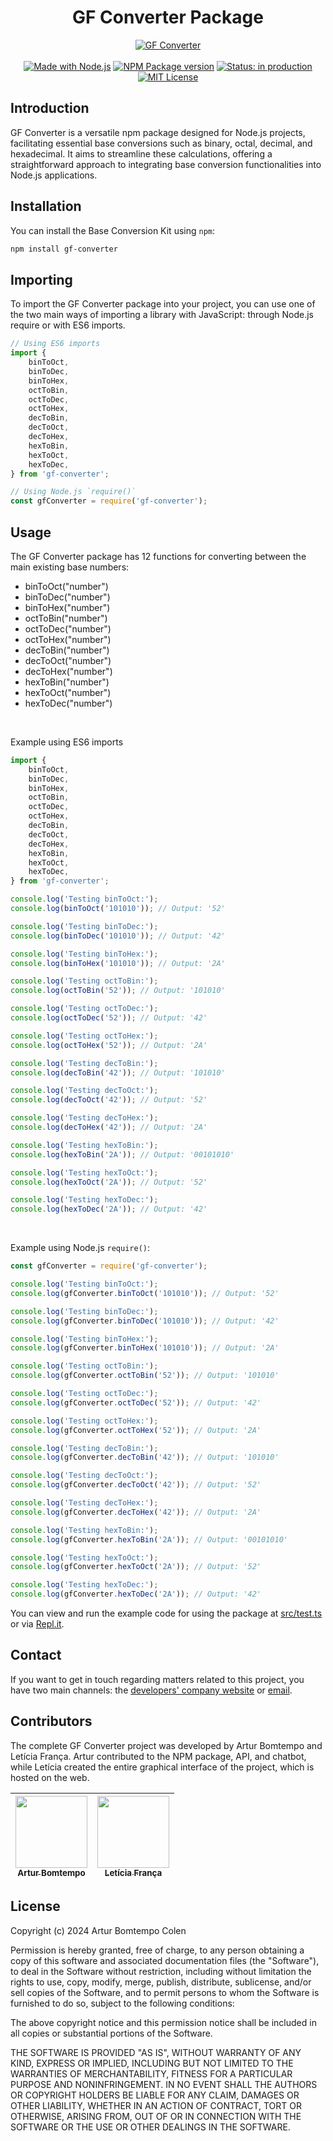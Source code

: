 <div  align="center">
	<h1  align="center">GF Converter Package</h1>
	<a  href="https://gf-converter.vercel.app/" target="_blank">
		<img  src="https://github.com/ArturColen/GF-Converter-Package/assets/96635074/80172072-90f4-4dbf-9295-bb3e6d81c165" alt="GF Converter">
	</a>
</div>
<br>
<div align="center">
    <a href="https://github.com/nodejs" target="_blank"><img src="https://img.shields.io/badge/made_with-Node.js-green" alt="Made with Node.js"></a>
    <a href="https://github.com/ArturColen/GF-Converter-Package" target="_blank"><img src="https://img.shields.io/badge/npm_package-v1.0.2-blue" alt="NPM Package version"></a>
    <a href="https://gf-converter.vercel.app/" target="_blank"><img src="https://img.shields.io/badge/status-in_production-yellow" alt="Status: in production"></a>
    <a href="https://github.com/ArturColen/GF-Converter-Package/blob/main/LICENSE.md" target="_blank"><img src="https://img.shields.io/badge/license-MIT-red" alt="MIT License"></a>
</div>

## Introduction

GF Converter is a versatile npm package designed for Node.js projects, facilitating essential base conversions such as binary, octal, decimal, and hexadecimal. It aims to streamline these calculations, offering a straightforward approach to integrating base conversion functionalities into Node.js applications.

## Installation

You can install the Base Conversion Kit using `npm`:

```bash
npm install gf-converter
```

## Importing

To import the GF Converter package into your project, you can use one of the two main ways of importing a library with JavaScript: through Node.js require or with ES6 imports.

```javascript
// Using ES6 imports
import {
    binToOct,
    binToDec,
    binToHex,
    octToBin,
    octToDec,
    octToHex,
    decToBin,
    decToOct,
    decToHex,
    hexToBin,
    hexToOct,
    hexToDec,
} from 'gf-converter';

// Using Node.js `require()`
const gfConverter = require('gf-converter');
```

## Usage

The GF Converter package has 12 functions for converting between the main existing base numbers:

-   binToOct("number")
-   binToDec("number")
-   binToHex("number")
-   octToBin("number")
-   octToDec("number")
-   octToHex("number")
-   decToBin("number")
-   decToOct("number")
-   decToHex("number")
-   hexToBin("number")
-   hexToOct("number")
-   hexToDec("number")

<br>

Example using ES6 imports

```javascript
import {
    binToOct,
    binToDec,
    binToHex,
    octToBin,
    octToDec,
    octToHex,
    decToBin,
    decToOct,
    decToHex,
    hexToBin,
    hexToOct,
    hexToDec,
} from 'gf-converter';

console.log('Testing binToOct:');
console.log(binToOct('101010')); // Output: '52'

console.log('Testing binToDec:');
console.log(binToDec('101010')); // Output: '42'

console.log('Testing binToHex:');
console.log(binToHex('101010')); // Output: '2A'

console.log('Testing octToBin:');
console.log(octToBin('52')); // Output: '101010'

console.log('Testing octToDec:');
console.log(octToDec('52')); // Output: '42'

console.log('Testing octToHex:');
console.log(octToHex('52')); // Output: '2A'

console.log('Testing decToBin:');
console.log(decToBin('42')); // Output: '101010'

console.log('Testing decToOct:');
console.log(decToOct('42')); // Output: '52'

console.log('Testing decToHex:');
console.log(decToHex('42')); // Output: '2A'

console.log('Testing hexToBin:');
console.log(hexToBin('2A')); // Output: '00101010'

console.log('Testing hexToOct:');
console.log(hexToOct('2A')); // Output: '52'

console.log('Testing hexToDec:');
console.log(hexToDec('2A')); // Output: '42'
```

<br>

Example using Node.js `require()`:

```javascript
const gfConverter = require('gf-converter');

console.log('Testing binToOct:');
console.log(gfConverter.binToOct('101010')); // Output: '52'

console.log('Testing binToDec:');
console.log(gfConverter.binToDec('101010')); // Output: '42'

console.log('Testing binToHex:');
console.log(gfConverter.binToHex('101010')); // Output: '2A'

console.log('Testing octToBin:');
console.log(gfConverter.octToBin('52')); // Output: '101010'

console.log('Testing octToDec:');
console.log(gfConverter.octToDec('52')); // Output: '42'

console.log('Testing octToHex:');
console.log(gfConverter.octToHex('52')); // Output: '2A'

console.log('Testing decToBin:');
console.log(gfConverter.decToBin('42')); // Output: '101010'

console.log('Testing decToOct:');
console.log(gfConverter.decToOct('42')); // Output: '52'

console.log('Testing decToHex:');
console.log(gfConverter.decToHex('42')); // Output: '2A'

console.log('Testing hexToBin:');
console.log(gfConverter.hexToBin('2A')); // Output: '00101010'

console.log('Testing hexToOct:');
console.log(gfConverter.hexToOct('2A')); // Output: '52'

console.log('Testing hexToDec:');
console.log(gfConverter.hexToDec('2A')); // Output: '42'
```

You can view and run the example code for using the package at [src/test.ts](https://github.com/ArturColen/GF-Converter-Package/blob/main/src/test.ts) or via [Repl.it](https://replit.com/@ArturColen/GFConverterTest).

## Contact

If you want to get in touch regarding matters related to this project, you have two main channels: the [developers' company website](https://gf-company.vercel.app/) or [email](mailto:arturbcolen@gmail.com).

## Contributors

The complete GF Converter project was developed by Artur Bomtempo and Letícia França. Artur contributed to the NPM package, API, and chatbot, while Letícia created the entire graphical interface of the project, which is hosted on the web.

| [<img loading="lazy" src="https://avatars.githubusercontent.com/u/96635074?v=4" width=115><br><sub>Artur Bomtempo</sub>](https://github.com/ArturColen) | [<img loading="lazy" src="https://avatars.githubusercontent.com/u/99284224?v=4" width=115><br><sub>Letícia França</sub>](https://github.com/LeticiaSFranca) |
| :-----------------------------------------------------------------------------------------------------------------------------------------------------: | :---------------------------------------------------------------------------------------------------------------------------------------------------------: |

## License

Copyright (c) 2024 Artur Bomtempo Colen

Permission is hereby granted, free of charge, to any person obtaining a copy
of this software and associated documentation files (the "Software"), to deal
in the Software without restriction, including without limitation the rights
to use, copy, modify, merge, publish, distribute, sublicense, and/or sell
copies of the Software, and to permit persons to whom the Software is
furnished to do so, subject to the following conditions:

The above copyright notice and this permission notice shall be included in all
copies or substantial portions of the Software.

THE SOFTWARE IS PROVIDED "AS IS", WITHOUT WARRANTY OF ANY KIND, EXPRESS OR
IMPLIED, INCLUDING BUT NOT LIMITED TO THE WARRANTIES OF MERCHANTABILITY,
FITNESS FOR A PARTICULAR PURPOSE AND NONINFRINGEMENT. IN NO EVENT SHALL THE
AUTHORS OR COPYRIGHT HOLDERS BE LIABLE FOR ANY CLAIM, DAMAGES OR OTHER
LIABILITY, WHETHER IN AN ACTION OF CONTRACT, TORT OR OTHERWISE, ARISING FROM,
OUT OF OR IN CONNECTION WITH THE SOFTWARE OR THE USE OR OTHER DEALINGS IN THE
SOFTWARE.
